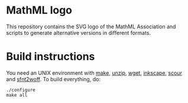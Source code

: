 # MathML logo

This repository contains the SVG logo of the MathML Association and scripts to
generate alternative versions in different formats.

# Build instructions

You need an UNIX environment with
[make](https://www.gnu.org/software/make/),
[unzip](http://www.info-zip.org/UnZip.html),
[wget](https://www.gnu.org/software/wget/),
[inkscape](https://inkscape.org/),
[scour](http://codedread.com/scour/) and
[sfnt2woff](https://people.mozilla.org/~jkew/woff/).
To build everything, do:

    ./configure
    make all
